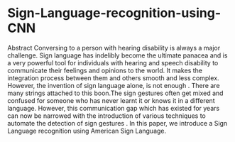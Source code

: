 # Sign-Language-recognition-using-CNN
Abstract Conversing to a person with hearing disability is always a major challenge. Sign language has indelibly become the ultimate panacea and is a very powerful tool for individuals with hearing and speech disability to communicate their feelings and opinions to the world. It makes the integration process between them and others smooth and less complex. However, the invention of sign language alone, is not enough . There are many strings attached to this boon.The sign gestures often get mixed and confused for someone who has never learnt it or knows it in a different language. However, this communication gap which has existed for years can now be narrowed with the introduction of various techniques to automate the detection of sign gestures . In this paper, we introduce a Sign Language recognition using American Sign Language.
